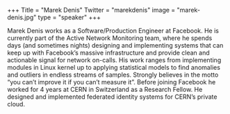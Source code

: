 +++
Title = "Marek Denis"
Twitter = "marekdenis"
image = "marek-denis.jpg"
type = "speaker"
+++

Marek Denis works as a Software/Production Engineer at Facebook. He is currently part of the Active Network Monitoring team, where he spends days (and sometimes nights) designing and implementing systems that can keep up with Facebook’s massive infrastructure and provide clean and actionable signal for network on-calls. His work ranges from implementing modules in Linux kernel up to applying statistical models to find anomalies and outliers in endless streams of samples. Strongly believes in the motto “you can’t improve it if you can’t measure it”. Before joining Facebook he worked for 4 years at CERN in Switzerland as a Research Fellow. He designed and implemented federated identity systems for CERN’s private cloud.
